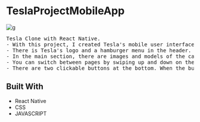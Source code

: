 # TeslaProjectMobileApp
![g](teslaproject.gif)
<!DOCTYPE html>
<html lang="en">
<head>
    <meta charset="UTF-8">
</head>
<body>
  <pre>Tesla Clone with React Native.
- With this project, I created Tesla's mobile user interface.
- There is Tesla's logo and a hamburger menu in the header.
- In the main section, there are images and models of the cars and a subheading stating that users can order online.
- You can switch between pages by swiping up and down on the main screen and see the different models on each page.
- There are two clickable buttons at the bottom. When the buttons are clicked, they give a warning.
</pre>
<h2 id="built-with">Built With</h2>
  <ul>
    <li>React Native</li>
    <li>CSS</li>
    <li>JAVASCRIPT</li>
  </ul>
<!-- <p>You can reach to Website, when you are click <a href="https://cafeeqrmenu.netlify.app/">HERE</a>.</p> -->
</body>
</html>




